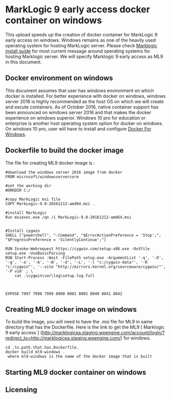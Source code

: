 # MarkLogic 9 early access docker container on windows
This upload speeds up the creation of docker container for MarkLogic 9 early access on windows. Windows remains as one of the heavily used operating system for hosting MarkLogic server. Please check [Marklogic install guide](https://docs.marklogic.com/guide/installation.pdf) for most current message around operating systems for hosting Marklogic server. We will specify Marklogic 9 early access as ML9 in this document.

## Docker environment on windows
This document assumes that user has windows environment on which docker is installed. For better experience with docker on windows,  windows server 2016 is highly recommended as the host OS on which we will create and excute containers. As of October 2016, native container support has been announced on windows server 2016 and that makes the docker experience on windows superior. Windows 10 pro for education or enterprise is another host operating system option for docker on windows. On windows 10 pro, user will have to install and configure [Docker For Windows](https://docs.docker.com/docker-for-windows/).

## Dockerfile to build the docker image
The file for creating ML9 docker image is :

```
#download the windows server 2016 image from docker
FROM microsoft/windowsservercore

#set the working dir
WORKDIR C:/

#copy MarkLogic msi file
COPY MarkLogic-9.0-20161212-amd64.msi .

#install MarkLogic
Run msiexec.exe /qn /i MarkLogic-9.0-20161212-amd64.msi


#Install cygwin
SHELL ["powershell", "-Command", "$ErrorActionPreference = 'Stop';", "$ProgressPreference = 'SilentlyContinue';"]

RUN Invoke-Webrequest https://cygwin.com/setup-x86.exe -OutFile setup.exe -UseBasicParsing
RUN Start-Process -Wait -FilePath setup.exe -ArgumentList '-q', '-D', '-g', '-o', '-A', '-N', '-d', '-L', '-l "c:/cygwin-data"', '-R "c:/cygwin"', '--site "http://mirrors.kernel.org/sourceware/cygwin/"', '-P vim' ; \
    cat .\cygwin\var\log\setup.log.full



EXPOSE 7997 7998 7999 8000 8001 8002 8040 8041 8042
```

## Creating ML9 docker image on windows 
To build the image, you will need to have the .msi file for ML9 in same directory that has the Dockerfile. Here is the link to get the ML9 [ Marklogic 9 early access ] (http://marklogicea.staging.wpengine.com/account/login/?redirect_to=http://marklogicea.staging.wpengine.com/) for windows.

```
cd .to.path.that.has.Dockerfile.
docker build ml9-windows .
 where ml9-windows is the name of the docker image that is built
 ```
## Starting  ML9 docker container on windows

## Licensing


